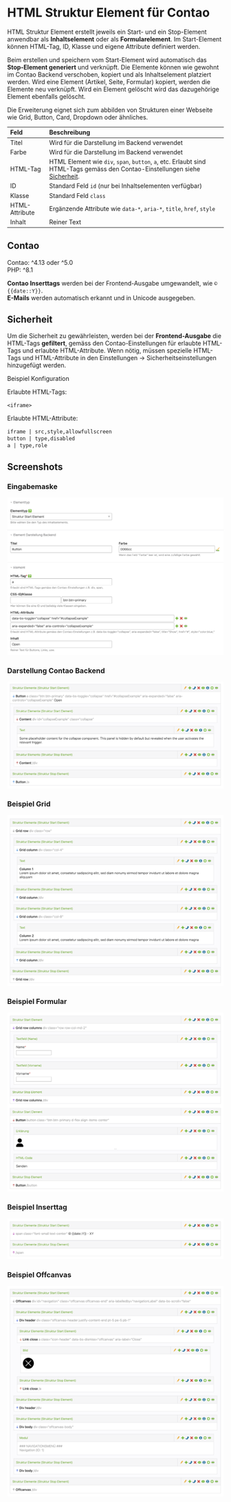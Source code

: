 # HTML Struktur Element für Contao

HTML Struktur Element erstellt jeweils ein Start- und ein Stop-Element anwendbar als **Inhaltselement** oder als **Formularelement**. Im Start-Element können HTML-Tag, ID, Klasse und eigene Attribute definiert werden.

Beim erstellen und speichern vom Start-Element wird automatisch das **Stop-Element generiert** und verknüpft. Die Elemente können wie gewohnt im Contao Backend verschoben, kopiert und als Inhaltselement platziert werden. Wird eine Element (Artikel, Seite, Formular) kopiert, werden die Elemente neu verknüpft. Wird ein Element gelöscht wird das dazugehörige Element ebenfalls gelöscht.

Die Erweiterung eignet sich zum abbilden von Strukturen einer Webseite wie Grid, Button, Card, Dropdown oder ähnliches. 


| Feld | Beschreibung |
| :--- | :--- |
| Titel | Wird für die Darstellung im Backend verwendet |
| Farbe | Wird für die Darstellung im Backend verwendet |
| HTML-Tag | HTML Element wie `div`, `span`, `button`, `a`, etc. Erlaubt sind HTML-Tags gemäss den Contao-Einstellungen siehe [Sicherheit](#sicherheit ).|
| ID | Standard Feld `id` (nur bei Inhaltselementen verfügbar) |
| Klasse | Standard Feld `class` |
| HTML-Attribute | Ergänzende Attribute wie `data-*`, `aria-*`, `title`, `href`, `style` |
| Inhalt | Reiner Text |

## Contao
Contao: ^4.13 oder ^5.0<br>
PHP:  ^8.1<br>

**Contao Inserttags** werden bei der Frontend-Ausgabe umgewandelt, wie `© {{date::Y}}`.<br>
**E-Mails** werden automatisch erkannt und in Unicode ausgegeben.<br>


## Sicherheit
Um die Sicherheit zu gewährleisten, werden bei der **Frontend-Ausgabe** die HTML-Tags **gefiltert**, gemäss den Contao-Einstellungen für erlaubte HTML-Tags und erlaubte HTML-Attribute. Wenn nötig, müssen spezielle HTML-Tags und HTML-Attribute in den Einstellungen -> Sicherheitseinstellungen hinzugefügt werden.

Beispiel Konfiguration

Erlaubte HTML-Tags: 
```
<iframe>
```
Erlaubte HTML-Attribute:
```
iframe | src,style,allowfullscreen
button | type,disabled
a | type,role
```



## Screenshots

### Eingabemaske
![Alt text](docs/structure_start.png?raw=true "Structure element start")

### Darstellung Contao Backend
![Alt text](docs/structure_start_buttonbackend.png?raw=true "Structure element backend")

### Beispiel Grid
![Alt text](docs/structure_start_grid.png?raw=true "Structure element grid")

### Beispiel Formular
![Alt text](docs/structure_start_formularbackend.png?raw=true "Structure element formular")

### Beispiel Inserttag
![Alt text](docs/inserttags.png?raw=true "Structure element inserttag")

### Beispiel Offcanvas
![Alt text](docs/offcanvas.png?raw=true "Structure element offcanvas")


